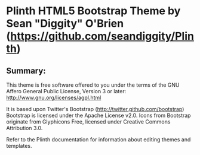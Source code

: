 #  Plinth HTML5 Bootstrap Theme by Sean "Diggity" O'Brien (https://github.com/seandiggity/Plinth)

## Summary:

This theme is free software offered to you under the terms of the GNU Affero General Public License, Version 3 or later:
http://www.gnu.org/licenses/agpl.html

It is based upon Twitter's Bootstrap (http://twitter.github.com/bootstrap)  Bootstrap is licensed under the Apache License v2.0.
Icons from Bootstrap originate from Glyphicons Free, licensed under Creative Commons Attribution 3.0.

Refer to the Plinth documentation for information about editing themes and templates.

